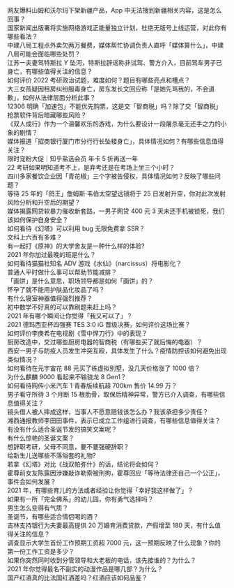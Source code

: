 网友爆料山姆和沃尔玛下架新疆产品，App 中无法搜到新疆相关内容，这是怎么回事？  
国家新闻出版署将实施网络游戏正能量独立计划，杜绝无版号上线运营，对此你有哪些看法？  
中建八局工程点外卖欠两万餐费，媒体帮忙协调负责人直呼「媒体算什么」，中建八局可能会面临哪些处罚？  
江苏一夫妻驾特斯拉 Y 坠河，特斯拉辟谣称非试驾、警方介入，目前驾车男子已身亡，有哪些值得关注的信息？  
如何评价 2022 考研政治试题，难度如何？题目有哪些亮点和槽点？  
大三女孩疑因租房纠纷服毒身亡，房东发长文回应称「是她先骂我的，不会道歉」，如何从法律层面分析此事？  
12306 明确「加速包」不能优先购票，这是交「智商税」吗？除了交「智商税」抢票软件背后暗藏哪些风险？  
《双人成行》作为一个温馨欢乐的游戏，为什么要设计一段屠杀毫无还手之力的小象的剧情？  
媒体报道「招商银行厦门市分行行长坠楼身亡」，具体情况如何？有哪些信息值得关注？  
限时宠粉大促｜知乎盐选会员 年卡 5 折再送一年  
22 考研如果明知道考不上，是弃考还是在考场上坐三个小时？  
四川多家餐饮企业因「青花椒」三个字被告侵权，具体情况如何？反映了哪些问题？  
等待 25 年的「鸽王」詹姆斯·韦伯太空望远镜将于 25 日发射升空，你对此次发射风险分析和升空后的期望？  
媒体揭露网贷软暴力催收新套路，一男子网贷 400 元 3 天未还手机被锁死，我们该如何保护自身安全？  
如何看待《幻塔》可以利用 bug 无限免费拿 SSR？  
文科上六百有多难？  
有一起打《原神》的大学舍友是一种什么样的体验?  
2021 年你加过最晚的班是什么？  
如何看待猫猫社知名 ADV 游戏《水仙》（narcissus）将电影化？  
普通人平时做什么事可以帮助节能减排？  
「画饼」是什么意思，职场领导都是如何「画饼」的？  
怀孕了就不能用护肤品化妆品了吗？  
有什么寝室神器值得强烈推荐？  
初中数学不好真的可以靠刷题来赶上吗？  
2021 年有哪个瞬间让你觉得「我又可以了」？  
2021 德玛西亚杯四强赛 TES 3:0 iG 晋级决赛，如何评价这场比赛？  
如何评价李庚希在电视剧《雪中悍刀行》中的表现？  
厨房改造中，交过哪些厨房电器的智商税（有哪些买了就后悔的电器）？  
西安一男子与防疫人员发生冲突互殴，具体发生了什么？疫情防控该如何避免出现类似情况？  
如何看待在元宇宙花 88 元买了栋虚拟别墅，没几天价格涨了 1000 倍？  
为什么麒麟 9000 看起来不输骁龙 8 Gen1？  
如何看待网传小米汽车 1 青春版续航超 700km 售价 14.99 万？  
男子看守所待 3 个月断 15 根肋骨，取保后精神异常，警方已介入调查，有哪些信息值得关注？  
镜头借人被人摔成这样，当事人不愿意赔钱该怎么办？我该承担多少责任？  
湘西通报教师李田田事件，表示已成立工作组进行调查，有哪些信息值得关注？  
有没有什么适合圣诞节发的搞笑文案呢？  
有什么惊艳的圣诞文案？  
想辞职考研，父母不同意，要不要强硬辞职？  
给新生儿送哪些不落俗套的礼物?  
若拿《幻塔》对比《战双帕弥什》的话，结论将会如何？  
霍尊前女友陈露因涉嫌敲诈勒索被刑拘，霍尊回应「等待法律还自己一个公正」，事件会如何发展？  
2021 年，有哪些育儿的方法或者经验让你觉得「幸好我这样做了」？  
如果有一所「完全佛系」的幼儿园，你有勇气选择吗？  
男生怎么变得有气质？  
圣诞节，有哪些适合情侣喝的酒？  
吉林支持银行为夫妻最高提供 20 万婚育消费贷款，产假增至 180 天，有什么值得关注的信息？  
调查显示大学生首份工作预期工资超 7000 元，这一预期反映了什么现象？你的第一份工作工资是多少？  
如果你突然同时收到分管领导和大老板的电话，该先接谁的？为什么？  
2021 年你觉得最名不副实的动漫作品是哪几部？为什么？  
国产红酒真的比法国红酒差吗？红酒应该如何品鉴？  
